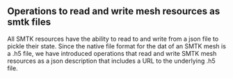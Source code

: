 ## Operations to read and write mesh resources as smtk files

All SMTK resources have the ability to read to and write from a json
file to pickle their state. Since the native file format for the dat
of an SMTK mesh is a .h5 file, we have introduced operations that
read and write SMTK mesh resources as a json description that includes
a URL to the underlying .h5 file.
